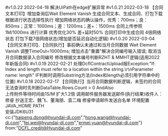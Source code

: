 #v1.0.22	2022-04-18
	解决UiPath在edge扩展异常
#v1.0.21   2022-03-18
	【合同文本打印】增加查询后Wait Element Vanish 
		生成合同文本、生成合同、打包下载根据进行状态选择性执行
	增加网络状态的确认操作，优秀：700ms；良：850ms；正常：1000ms；差：1200ms；差+：1500ms
	合同上传参照1M/1000ms 进行计算 优秀优化30% 差+延时50%
	合同打印中生成合同 4倍网络状态  打包下载7倍网络状态(增加是否延迟自动化逻辑)
#v1.0.20   2022-03-04	
	【合同文本打印】、【合同执行】事前确认未通过和当月合同数据
			Wait Element Vanish 调整TimeOut=10000ms;
			增加点击"重置"解决合同编号输入错误;
			取消当月合同数据录入合同编号
	修改根据文本编号判断RZHT & MMHT逻辑(适用2022年新版合同)
#v1.0.19   2022-02-21 
	处理DcflContractUpload报Exception:"If: Index and length must refer to a location within the string.\r\nParameter name: length"
	IF判断时调用Substring方法(Index和length必须引用字符串中的位置)
#v1.0.18   2022-02-17 
	【合同执行】当月合同数据判断逻辑，未签约的合同无法查询时先判断DataTable.Rows.Count > 0 AndAlso  
	上传附件等待时间由1S/M  扩大1.2倍
	调用邮件服务器发送邮件(执行结果)收件人：修睿 抄送王宏、魏飞、董海朋、袁二梅
	修睿申请邮件发送白名单
	环境配置 JAVA_HOME  PATH  
	安装JDK6U31  
	cc:{"haipeng.dong@hyundai-di.com","hong.wang@hyundai-di.com","fei.wei@hyundai-di.com","ermei.yuan@hyundai-di.com"}
	from:"DCFL.credit@Hyundai-di.com"